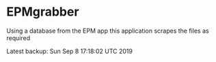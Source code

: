 # EPMgrabber
Using a database from the EPM app this application scrapes the files as required


Latest backup: Sun Sep 8 17:18:02 UTC 2019
